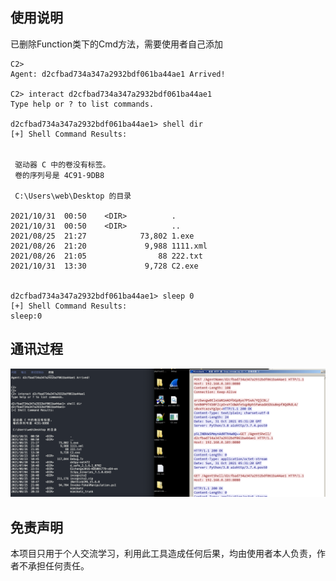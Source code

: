 ## 使用说明

已删除Function类下的Cmd方法，需要使用者自己添加

```
C2> 
Agent: d2cfbad734a347a2932bdf061ba44ae1 Arrived!

C2> interact d2cfbad734a347a2932bdf061ba44ae1
Type help or ? to list commands.

d2cfbad734a347a2932bdf061ba44ae1> shell dir
[+] Shell Command Results:


 驱动器 C 中的卷没有标签。
 卷的序列号是 4C91-9DB8

 C:\Users\web\Desktop 的目录

2021/10/31  00:50    <DIR>          .
2021/10/31  00:50    <DIR>          ..
2021/08/25  21:27            73,802 1.exe
2021/08/26  21:20             9,988 1111.xml
2021/08/26  21:05                88 222.txt
2021/10/31  13:30             9,728 C2.exe


d2cfbad734a347a2932bdf061ba44ae1> sleep 0
[+] Shell Command Results:
sleep:0

```

## 通讯过程


![](/img/1.png)


## 免责声明

本项目只用于个人交流学习，利用此工具造成任何后果，均由使用者本人负责，作者不承担任何责任。
